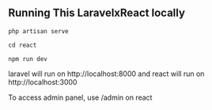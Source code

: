 ## Running This LaravelxReact locally

```
php artisan serve
```

```
cd react
```

```
npm run dev
```

laravel will run on http://localhost:8000 and react will run on http://localhost:3000

To access admin panel, use /admin on react
